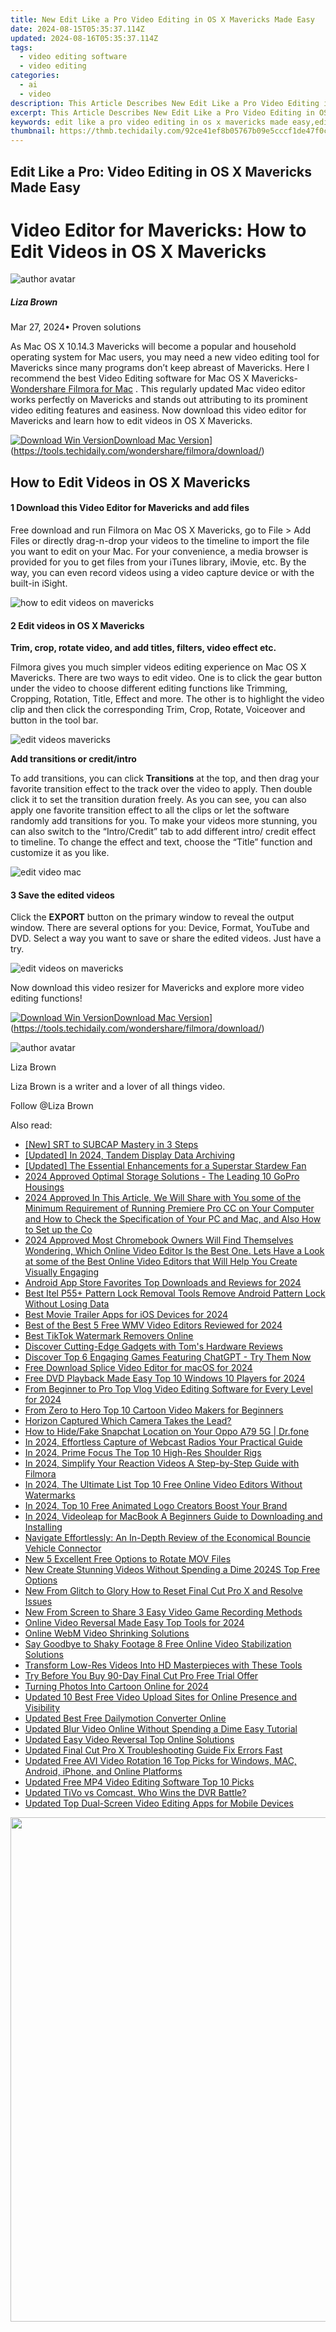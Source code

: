 ```yaml
---
title: New Edit Like a Pro Video Editing in OS X Mavericks Made Easy
date: 2024-08-15T05:35:37.114Z
updated: 2024-08-16T05:35:37.114Z
tags: 
  - video editing software
  - video editing
categories: 
  - ai
  - video
description: This Article Describes New Edit Like a Pro Video Editing in OS X Mavericks Made Easy
excerpt: This Article Describes New Edit Like a Pro Video Editing in OS X Mavericks Made Easy
keywords: edit like a pro video editing in os x mavericks made easy,edit like a pro video editing on mac os x mavericks,edit like a pro video file editing on mac os x yosemite made easy,mp4 editing made easy on os x mavericks,mastering video editing on mac a guide to os x mavericks,video editing mastery on mac os x mavericks edition,edit like a pro quicktime video editing on mac made easy
thumbnail: https://thmb.techidaily.com/92ce41ef8b05767b09e5cccf1de47f0c1a1c9c1b0cd1ef1d90d54872beba93f1.jpg
---
```


## Edit Like a Pro: Video Editing in OS X Mavericks Made Easy

# Video Editor for Mavericks: How to Edit Videos in OS X Mavericks

![author avatar](https://lh5.googleusercontent.com/-AIMmjowaFs4/AAAAAAAAAAI/AAAAAAAAABc/Y5UmwDaI7HU/s250-c-k/photo.jpg)

##### Liza Brown

 Mar 27, 2024• Proven solutions

As Mac OS X 10.14.3 Mavericks will become a popular and household operating system for Mac users, you may need a new video editing tool for Mavericks since many programs don’t keep abreast of Mavericks. Here I recommend the best Video Editing software for Mac OS X Mavericks- [Wondershare Filmora for Mac](https://tools.techidaily.com/wondershare/filmora/download/) . This regularly updated Mac video editor works perfectly on Mavericks and stands out attributing to its prominent video editing features and easiness. Now download this video editor for Mavericks and learn how to edit videos in OS X Mavericks.

[![Download Win Version](https://images.wondershare.com/filmora/guide/download-btn-win.jpg)](https://tools.techidaily.com/wondershare/filmora/download/)[Download Mac Version](https://images.wondershare.com/filmora/guide/download-btn-mac.jpg)](https://tools.techidaily.com/wondershare/filmora/download/)

## How to Edit Videos in OS X Mavericks

#### 1 Download this Video Editor for Mavericks and add files

Free download and run Filmora on Mac OS X Mavericks, go to File > Add Files or directly drag-n-drop your videos to the timeline to import the file you want to edit on your Mac. For your convenience, a media browser is provided for you to get files from your iTunes library, iMovie, etc. By the way, you can even record videos using a video capture device or with the built-in iSight.

![how to edit videos on mavericks](https://images.wondershare.com/filmora/article-images/import-video-9-mac.jpg)

#### 2 Edit videos in OS X Mavericks

 **Trim, crop, rotate video, and add titles, filters, video effect etc.**

Filmora gives you much simpler videos editing experience on Mac OS X Mavericks. There are two ways to edit video. One is to click the gear button under the video to choose different editing functions like Trimming, Cropping, Rotation, Title, Effect and more. The other is to highlight the video clip and then click the corresponding Trim, Crop, Rotate, Voiceover and button in the tool bar.

![edit videos mavericks](https://images.wondershare.com/filmora/article-images/edit-video-filmora-9-mac.jpg)

 **Add transitions or credit/intro**

To add transitions, you can click **Transitions** at the top, and then drag your favorite transition effect to the track over the video to apply. Then double click it to set the transition duration freely. As you can see, you can also apply one favorite transition effect to all the clips or let the software randomly add transitions for you. To make your videos more stunning, you can also switch to the “Intro/Credit” tab to add different intro/ credit effect to timeline. To change the effect and text, choose the “Title” function and customize it as you like.

![edit video mac](https://images.wondershare.com/filmora/guide/add-transition-mac.jpg)

#### 3 Save the edited videos

Click the **EXPORT** button on the primary window to reveal the output window. There are several options for you: Device, Format, YouTube and DVD. Select a way you want to save or share the edited videos. Just have a try.

![edit videos on mavericks](https://images.wondershare.com/filmora/guide/export-to-format-mac.JPG)

Now download this video resizer for Mavericks and explore more video editing functions!

[![Download Win Version](https://images.wondershare.com/filmora/guide/download-btn-win.jpg)](https://tools.techidaily.com/wondershare/filmora/download/)[Download Mac Version](https://images.wondershare.com/filmora/guide/download-btn-mac.jpg)](https://tools.techidaily.com/wondershare/filmora/download/)

![author avatar](https://lh5.googleusercontent.com/-AIMmjowaFs4/AAAAAAAAAAI/AAAAAAAAABc/Y5UmwDaI7HU/s250-c-k/photo.jpg)

Liza Brown

Liza Brown is a writer and a lover of all things video.

Follow @Liza Brown

<span class="atpl-alsoreadstyle">Also read:</span>
<div><ul>
<li><a href="https://extra-skills.techidaily.com/new-srt-to-subcap-mastery-in-3-steps/"><u>[New] SRT to SUBCAP Mastery in 3 Steps</u></a></li>
<li><a href="https://digital-screen-recording.techidaily.com/updated-in-2024-tandem-display-data-archiving/"><u>[Updated] In 2024, Tandem Display Data Archiving</u></a></li>
<li><a href="https://screen-capture.techidaily.com/updated-the-essential-enhancements-for-a-superstar-stardew-fan/"><u>[Updated] The Essential Enhancements for a Superstar Stardew Fan</u></a></li>
<li><a href="https://extra-approaches.techidaily.com/2024-approved-optimal-storage-solutions-the-leading-10-gopro-housings/"><u>2024 Approved  Optimal Storage Solutions - The Leading 10 GoPro Housings</u></a></li>
<li><a href="https://ai-vdieo-software.techidaily.com/2024-approved-in-this-article-we-will-share-with-you-some-of-the-minimum-requirement-of-running-premiere-pro-cc-on-your-computer-and-how-to-check-the-specif/"><u>2024 Approved In This Article, We Will Share with You some of the Minimum Requirement of Running Premiere Pro CC on Your Computer and How to Check the Specification of Your PC and Mac, and Also How to Set up the Co</u></a></li>
<li><a href="https://ai-vdieo-software.techidaily.com/2024-approved-most-chromebook-owners-will-find-themselves-wondering-which-online-video-editor-is-the-best-one-lets-have-a-look-at-some-of-the-best-online-vi/"><u>2024 Approved Most Chromebook Owners Will Find Themselves Wondering, Which Online Video Editor Is the Best One. Lets Have a Look at some of the Best Online Video Editors that Will Help You Create Visually Engaging</u></a></li>
<li><a href="https://ai-vdieo-software.techidaily.com/android-app-store-favorites-top-downloads-and-reviews-for-2024/"><u>Android App Store Favorites Top Downloads and Reviews for 2024</u></a></li>
<li><a href="https://unlock-android.techidaily.com/best-itel-p55plus-pattern-lock-removal-tools-remove-android-pattern-lock-without-losing-data-by-drfone-android/"><u>Best Itel P55+ Pattern Lock Removal Tools Remove Android Pattern Lock Without Losing Data</u></a></li>
<li><a href="https://ai-vdieo-software.techidaily.com/best-movie-trailer-apps-for-ios-devices-for-2024/"><u>Best Movie Trailer Apps for iOS Devices for 2024</u></a></li>
<li><a href="https://ai-vdieo-software.techidaily.com/best-of-the-best-5-free-wmv-video-editors-reviewed-for-2024/"><u>Best of the Best 5 Free WMV Video Editors Reviewed for 2024</u></a></li>
<li><a href="https://ai-vdieo-software.techidaily.com/best-tiktok-watermark-removers-online/"><u>Best TikTok Watermark Removers Online</u></a></li>
<li><a href="https://ai-vdieo-software.techidaily.com/discover-cutting-edge-gadgets-with-toms-hardware-reviews/"><u>Discover Cutting-Edge Gadgets with Tom's Hardware Reviews</u></a></li>
<li><a href="https://tech-haven.techidaily.com/1722020651144-discover-top-6-engaging-games-featuring-chatgpt-try-them-now/"><u>Discover Top 6 Engaging Games Featuring ChatGPT - Try Them Now</u></a></li>
<li><a href="https://ai-vdieo-software.techidaily.com/free-download-splice-video-editor-for-macos-for-2024/"><u>Free Download Splice Video Editor for macOS for 2024</u></a></li>
<li><a href="https://ai-vdieo-software.techidaily.com/free-dvd-playback-made-easy-top-10-windows-10-players-for-2024/"><u>Free DVD Playback Made Easy Top 10 Windows 10 Players for 2024</u></a></li>
<li><a href="https://ai-vdieo-software.techidaily.com/from-beginner-to-pro-top-vlog-video-editing-software-for-every-level-for-2024/"><u>From Beginner to Pro Top Vlog Video Editing Software for Every Level for 2024</u></a></li>
<li><a href="https://ai-vdieo-software.techidaily.com/from-zero-to-hero-top-10-cartoon-video-makers-for-beginners/"><u>From Zero to Hero Top 10 Cartoon Video Makers for Beginners</u></a></li>
<li><a href="https://extra-lessons.techidaily.com/horizon-captured-which-camera-takes-the-lead/"><u>Horizon Captured  Which Camera Takes the Lead?</u></a></li>
<li><a href="https://location-social.techidaily.com/how-to-hidefake-snapchat-location-on-your-oppo-a79-5g-drfone-by-drfone-virtual-android/"><u>How to Hide/Fake Snapchat Location on Your Oppo A79 5G | Dr.fone</u></a></li>
<li><a href="https://vp-tips.techidaily.com/in-2024-effortless-capture-of-webcast-radios-your-practical-guide/"><u>In 2024, Effortless Capture of Webcast Radios  Your Practical Guide</u></a></li>
<li><a href="https://extra-support.techidaily.com/in-2024-prime-focus-the-top-10-high-res-shoulder-rigs/"><u>In 2024, Prime Focus  The Top 10 High-Res Shoulder Rigs</u></a></li>
<li><a href="https://ai-vdieo-software.techidaily.com/in-2024-simplify-your-reaction-videos-a-step-by-step-guide-with-filmora/"><u>In 2024, Simplify Your Reaction Videos A Step-by-Step Guide with Filmora</u></a></li>
<li><a href="https://ai-vdieo-software.techidaily.com/in-2024-the-ultimate-list-top-10-free-online-video-editors-without-watermarks/"><u>In 2024, The Ultimate List Top 10 Free Online Video Editors Without Watermarks</u></a></li>
<li><a href="https://ai-vdieo-software.techidaily.com/in-2024-top-10-free-animated-logo-creators-boost-your-brand/"><u>In 2024, Top 10 Free Animated Logo Creators Boost Your Brand</u></a></li>
<li><a href="https://ai-vdieo-software.techidaily.com/in-2024-videoleap-for-macbook-a-beginners-guide-to-downloading-and-installing/"><u>In 2024, Videoleap for MacBook A Beginners Guide to Downloading and Installing</u></a></li>
<li><a href="https://buynow-help.techidaily.com/navigate-effortlessly-an-in-depth-review-of-the-economical-bouncie-vehicle-connector/"><u>Navigate Effortlessly: An In-Depth Review of the Economical Bouncie Vehicle Connector</u></a></li>
<li><a href="https://ai-vdieo-software.techidaily.com/new-5-excellent-free-options-to-rotate-mov-files/"><u>New 5 Excellent Free Options to Rotate MOV Files</u></a></li>
<li><a href="https://ai-vdieo-software.techidaily.com/new-create-stunning-videos-without-spending-a-dime-2024s-top-free-options/"><u>New Create Stunning Videos Without Spending a Dime 2024S Top Free Options</u></a></li>
<li><a href="https://ai-vdieo-software.techidaily.com/new-from-glitch-to-glory-how-to-reset-final-cut-pro-x-and-resolve-issues/"><u>New From Glitch to Glory How to Reset Final Cut Pro X and Resolve Issues</u></a></li>
<li><a href="https://ai-vdieo-software.techidaily.com/new-from-screen-to-share-3-easy-video-game-recording-methods/"><u>New From Screen to Share 3 Easy Video Game Recording Methods</u></a></li>
<li><a href="https://ai-vdieo-software.techidaily.com/online-video-reversal-made-easy-top-tools-for-2024/"><u>Online Video Reversal Made Easy Top Tools for 2024</u></a></li>
<li><a href="https://ai-vdieo-software.techidaily.com/online-webm-video-shrinking-solutions/"><u>Online WebM Video Shrinking Solutions</u></a></li>
<li><a href="https://ai-vdieo-software.techidaily.com/say-goodbye-to-shaky-footage-8-free-online-video-stabilization-solutions/"><u>Say Goodbye to Shaky Footage 8 Free Online Video Stabilization Solutions</u></a></li>
<li><a href="https://ai-vdieo-software.techidaily.com/transform-low-res-videos-into-hd-masterpieces-with-these-tools/"><u>Transform Low-Res Videos Into HD Masterpieces with These Tools</u></a></li>
<li><a href="https://ai-vdieo-software.techidaily.com/try-before-you-buy-90-day-final-cut-pro-free-trial-offer/"><u>Try Before You Buy 90-Day Final Cut Pro Free Trial Offer</u></a></li>
<li><a href="https://ai-vdieo-software.techidaily.com/turning-photos-into-cartoon-online-for-2024/"><u>Turning Photos Into Cartoon Online for 2024</u></a></li>
<li><a href="https://ai-vdieo-software.techidaily.com/updated-10-best-free-video-upload-sites-for-online-presence-and-visibility/"><u>Updated 10 Best Free Video Upload Sites for Online Presence and Visibility</u></a></li>
<li><a href="https://ai-vdieo-software.techidaily.com/updated-best-free-dailymotion-converter-online/"><u>Updated Best Free Dailymotion Converter Online</u></a></li>
<li><a href="https://ai-vdieo-software.techidaily.com/updated-blur-video-online-without-spending-a-dime-easy-tutorial/"><u>Updated Blur Video Online Without Spending a Dime Easy Tutorial</u></a></li>
<li><a href="https://ai-vdieo-software.techidaily.com/updated-easy-video-reversal-top-online-solutions/"><u>Updated Easy Video Reversal Top Online Solutions</u></a></li>
<li><a href="https://ai-vdieo-software.techidaily.com/updated-final-cut-pro-x-troubleshooting-guide-fix-errors-fast/"><u>Updated Final Cut Pro X Troubleshooting Guide Fix Errors Fast</u></a></li>
<li><a href="https://ai-vdieo-software.techidaily.com/updated-free-avi-video-rotation-16-top-picks-for-windows-mac-android-iphone-and-online-platforms/"><u>Updated Free AVI Video Rotation 16 Top Picks for Windows, MAC, Android, iPhone, and Online Platforms</u></a></li>
<li><a href="https://ai-vdieo-software.techidaily.com/updated-free-mp4-video-editing-software-top-10-picks/"><u>Updated Free MP4 Video Editing Software Top 10 Picks</u></a></li>
<li><a href="https://ai-vdieo-software.techidaily.com/updated-tivo-vs-comcast-who-wins-the-dvr-battle/"><u>Updated TiVo vs Comcast, Who Wins the DVR Battle?</u></a></li>
<li><a href="https://ai-vdieo-software.techidaily.com/updated-top-dual-screen-video-editing-apps-for-mobile-devices/"><u>Updated Top Dual-Screen Video Editing Apps for Mobile Devices</u></a></li>
</ul></div>

<ins class="adsbygoogle"
      style="display:block"
      data-ad-client="ca-pub-7571918770474297"
      data-ad-slot="8358498916"
      data-ad-format="auto"
      data-full-width-responsive="true"></ins>
<!-- affiliate ads begin -->
<a href="https://atezr.pxf.io/c/5597632/2018605/18496" target="_top" id="2018605"><img src="//a.impactradius-go.com/display-ad/18496-2018605" border="0" alt="" width="798" height="807"/></a><img height="0" width="0" src="https://imp.pxf.io/i/5597632/2018605/18496" style="position:absolute;visibility:hidden;" border="0" />
<!-- affiliate ads end -->